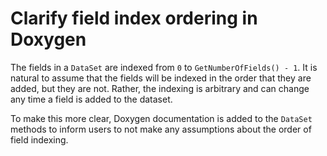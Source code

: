 # Clarify field index ordering in Doxygen

The fields in a `DataSet` are indexed from `0` to `GetNumberOfFields() - 1`.
It is natural to assume that the fields will be indexed in the order that
they are added, but they are not. Rather, the indexing is arbitrary and can
change any time a field is added to the dataset.

To make this more clear, Doxygen documentation is added to the `DataSet`
methods to inform users to not make any assumptions about the order of
field indexing.
